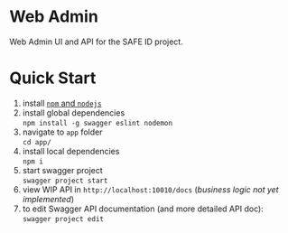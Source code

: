 # Web Admin
Web Admin UI and API for the SAFE ID project.

# Quick Start
1. install [```npm``` and ```nodejs```](https://nodejs.org/en/download/package-manager/)  
2. install global dependencies  
    ```npm install -g swagger eslint nodemon```
3. navigate to ```app``` folder  
    ```cd app/```
4. install local dependencies  
    ```npm i```
5. start swagger project  
    ```swagger project start```
6. view WIP API in ```http://localhost:10010/docs``` (*business logic not yet implemented*)
7. to edit Swagger API documentation (and more detailed API doc):  
    ```swagger project edit```
